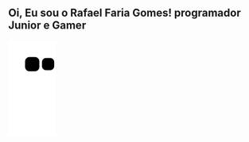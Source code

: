 ## Oi, Eu sou o Rafael Faria Gomes! programador Junior e Gamer
 
 
  ![Snake animation](https://github.com/rafaballerini/rafaballerini/blob/output/github-contribution-grid-snake.svg)
 

